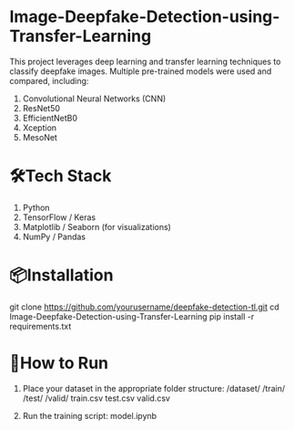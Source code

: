 # Image-Deepfake-Detection-using-Transfer-Learning

This project leverages deep learning and transfer learning techniques to classify deepfake images.
Multiple pre-trained models were used and compared, including:

1. Convolutional Neural Networks (CNN)
2. ResNet50
3. EfficientNetB0
4. Xception
5. MesoNet

# 🛠️Tech Stack
1. Python
2. TensorFlow / Keras
3. Matplotlib / Seaborn (for visualizations)
4. NumPy / Pandas

# 📦Installation
git clone https://github.com/yourusername/deepfake-detection-tl.git
cd Image-Deepfake-Detection-using-Transfer-Learning
pip install -r requirements.txt

# 🧪How to Run
1. Place your dataset in the appropriate folder structure:
    /dataset/
      /train/
      /test/
      /valid/
      train.csv
      test.csv
      valid.csv
   
3. Run the training script:
   model.ipynb

   
